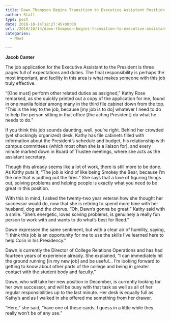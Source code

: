 ```yaml
---
title: Dawn Thompson Begins Transition to Executive Assistant Position
author: Staff
type: post
date: 2010-10-14T18:27:45+00:00
url: /2010/10/14/dawn-thompson-begins-transition-to-executive-assistant-position/
categories:
  - News

---
```

**Jacob Canter**

The job application for the Executive Assistant to the President is three pages full of expectations and duties. The final responsibility is perhaps the most important, and facility in this area is what makes someone with this job truly effective.

“[One must] perform other related duties as assigned,” Kathy Rose remarked, as she quickly printed out a copy of the application for me, found in one manila folder among many in the third file cabinet down from the top. “This is the key to the job, because [my job is to do] whatever I need to do to help the person sitting in that office [the acting President] do what he needs to do.”

If you think this job sounds daunting, well, you’re right. Behind her crowded (yet shockingly organized) desk, Kathy has file cabinets filled with information about the President’s schedule and budget, his relationship with campus committees (which most often she is a liaison for), and every minute marked down in Board of Trustee meetings, where she acts as the assistant secretary.

Though this already seems like a lot of work, there is still more to be done. As Kathy puts it, “The job is kind of like being Smokey the Bear, because I’m the one that is putting out the fires.” She says that a love of figuring things out, solving problems and helping people is exactly what you need to be great in this position.

With this in mind, I asked the twenty-two year veteran how she thought her successor would do, now that she is retiring to spend more time with her husband, dog and the chorus. “Oh, Dawn’s gonna be great!” Kathy said with a smile. “She’s energetic, loves solving problems, is genuinely a really fun person to work with and wants to do what’s best for Reed.”

Dawn expressed the same sentiment, but with a clear air of humility, saying, “I think this job is an opportunity for me to use the skills I’ve learned here to help Colin in his Presidency.”

Dawn is currently the Director of College Relations Operations and has had fourteen years of experience already. She explained, “I can immediately hit the ground running [in my new job] and be useful… I’m looking forward to getting to know about other parts of the college and being in greater contact with the student body and faculty.”

Dawn, who will take her new position in December, is currently looking for her own successor, and will be busy with that task as well as all of her regular responsibilities up to the last minute. Her desk is equally full as Kathy’s and as I walked in she offered me something from her drawer.

“Here,” she said, “have one of these cards. I guess in a little while they really won’t be of any use.”